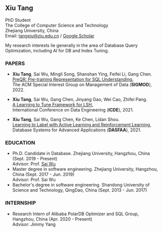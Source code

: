 ## Xiu Tang

PhD Student  
The College of Computer Science and Technology  
Zhejiang University, China  
Email: tangxiu@zju.edu.cn / [Google Scholar](https://scholar.google.com/citations?hl=zh-CN&user=INkJByIAAAAJ)  

My research interests lie generally in the area of Database Query Optimization, including AI for DB and Index Tuning.

### PAPERS

- **Xiu Tang**, Sai Wu, Mingli Song, Shanshan Ying, Feifei Li, Gang Chen.  
  [PreQR: Pre-training Representation for SQL Understanding.](https://dl.acm.org/doi/10.1145/3514221.3517878)  
  The ACM Special Interest Group on Management of Data (**SIGMOD**), 2022.  
  
- **Xiu Tang**, Sai Wu, Gang Chen, Jinyang Gao, Wei Cao, Zhifei Pang.  
  [A Learning to Tune Framework for LSH.](https://ieeexplore.ieee.org/document/9458776)  
  International Conference on Data Engineering (**ICDE**), 2021.  
  
- **Xiu Tang**, Sai Wu, Gang Chen, Ke Chen, Lidan Shou.  
  [Learning to Label with Active Learning and Reinforcement Learning.](https://link.springer.com/chapter/10.1007/978-3-030-73197-7_36)  
  Database Systems for Advanced Applications (**DASFAA**), 2021.  

### EDUCATION

- Ph.D. Candidate in Database. Zhejiang University, Hangzhou, China (Sept. 2019 - Present)  
  Advisor: Prof. [Sai Wu](https://scholar.google.com/citations?hl=zh-CN&user=RMaqDKAAAAAJ)  
- Master degree in software engineering. Zhejiang University, Hangzhou, China (Sept. 2017 - Jun. 2019)  
  Advisor: Prof. Sai Wu  
- Bachelor's degree in software engineering. Shandong University of Science and Technology, QingDao, China (Sept. 2013 - Jun. 2017)  

### INTERNSHIP
- Research Intern of Alibaba PolarDB Optimizer and SQL Group, Hangzhou, China (Apr. 2020 - Present)   
  Advisor: Jimmy Yang
